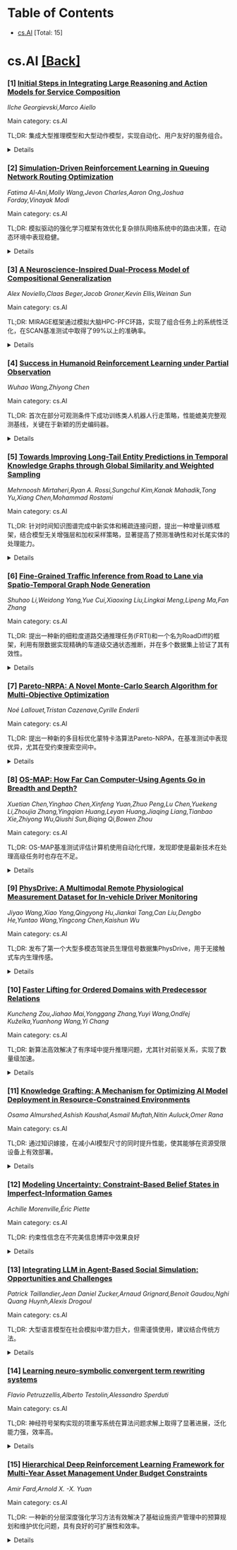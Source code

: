 <div id=toc></div>

# Table of Contents

- [cs.AI](#cs.AI) [Total: 15]


<div id='cs.AI'></div>

# cs.AI [[Back]](#toc)

### [1] [Initial Steps in Integrating Large Reasoning and Action Models for Service Composition](https://arxiv.org/abs/2507.18775)
*Ilche Georgievski,Marco Aiello*

Main category: cs.AI

TL;DR: 集成大型推理模型和大型动作模型，实现自动化、用户友好的服务组合。


<details>
  <summary>Details</summary>
Motivation: 现有的服务组合方法受限于推理能力和执行机制，本文旨在通过集成LRM和LAM来克服这些限制。

Method: 探索将LRM和LAM集成到服务组合中，LRM负责语义推理和复杂性处理，LAM负责动态执行和系统互操作性。

Result: 提出了一种集成LRM-LAM的架构框架，能够基于自然语言意图进行全自动服务组合。

Conclusion: 提出了一种集成大型推理模型（LRM）和大型动作模型（LAM）的架构框架，用于改进自动化服务组合，弥合意图与执行之间的差距。

Abstract: Service composition remains a central challenge in building adaptive and
intelligent software systems, often constrained by limited reasoning
capabilities or brittle execution mechanisms. This paper explores the
integration of two emerging paradigms enabled by large language models: Large
Reasoning Models (LRMs) and Large Action Models (LAMs). We argue that LRMs
address the challenges of semantic reasoning and ecosystem complexity while
LAMs excel in dynamic action execution and system interoperability. However,
each paradigm has complementary limitations - LRMs lack grounded action
capabilities, and LAMs often struggle with deep reasoning. We propose an
integrated LRM-LAM architectural framework as a promising direction for
advancing automated service composition. Such a system can reason about service
requirements and constraints while dynamically executing workflows, thus
bridging the gap between intention and execution. This integration has the
potential to transform service composition into a fully automated,
user-friendly process driven by high-level natural language intent.

</details>


### [2] [Simulation-Driven Reinforcement Learning in Queuing Network Routing Optimization](https://arxiv.org/abs/2507.18795)
*Fatima Al-Ani,Molly Wang,Jevon Charles,Aaron Ong,Joshua Forday,Vinayak Modi*

Main category: cs.AI

TL;DR: 模拟驱动的强化学习框架有效优化复杂排队网络系统中的路由决策，在动态环境中表现稳健。


<details>
  <summary>Details</summary>
Motivation: 传统的排队方法难以应对动态、不确定的环境，因此提出了一种鲁棒的强化学习方法。

Method: 采用深度确定性策略梯度 (DDPG) 结合 Dyna 风格规划 (Dyna-DDPG) 的强化学习方法，并包含一个灵活且可配置的模拟环境。

Result: 实验结果表明，该框架能够快速学习有效的路由策略，在中断下保持稳健的性能，并有效地扩展到更大的网络规模。

Conclusion: 该研究开发了一个基于模拟驱动的强化学习框架，用于优化复杂排队网络系统中的路由决策，特别关注制造和通信应用。该框架能够快速学习有效的路由策略，在中断下保持稳健的性能，并有效地扩展到更大的网络规模。

Abstract: This study focuses on the development of a simulation-driven reinforcement
learning (RL) framework for optimizing routing decisions in complex queueing
network systems, with a particular emphasis on manufacturing and communication
applications. Recognizing the limitations of traditional queueing methods,
which often struggle with dynamic, uncertain environments, we propose a robust
RL approach leveraging Deep Deterministic Policy Gradient (DDPG) combined with
Dyna-style planning (Dyna-DDPG). The framework includes a flexible and
configurable simulation environment capable of modeling diverse queueing
scenarios, disruptions, and unpredictable conditions. Our enhanced Dyna-DDPG
implementation incorporates separate predictive models for next-state
transitions and rewards, significantly improving stability and sample
efficiency. Comprehensive experiments and rigorous evaluations demonstrate the
framework's capability to rapidly learn effective routing policies that
maintain robust performance under disruptions and scale effectively to larger
network sizes. Additionally, we highlight strong software engineering practices
employed to ensure reproducibility and maintainability of the framework,
enabling practical deployment in real-world scenarios.

</details>


### [3] [A Neuroscience-Inspired Dual-Process Model of Compositional Generalization](https://arxiv.org/abs/2507.18868)
*Alex Noviello,Claas Beger,Jacob Groner,Kevin Ellis,Weinan Sun*

Main category: cs.AI

TL;DR: MIRAGE框架通过模拟大脑HPC-PFC环路，实现了组合任务上的系统性泛化，在SCAN基准测试中取得了99%以上的准确率。


<details>
  <summary>Details</summary>
Motivation: 解决AI系统在组合任务中系统性组合泛化的挑战。

Method: MIRAGE框架由两个模块组成：元训练Transformer神经分解器（类似于大脑的“系统1”计算）和模式引擎（类似于大脑的HPC-PFC“系统2”循环）。

Result: 在SCAN基准测试上取得99%以上的准确率，参数量仅为119万。消融实验证明了模式质量和迭代细化过程的重要性。

Conclusion: MIRAGE框架在SCAN基准测试中实现了99%以上的准确率，证明了其系统性组合泛化能力。其成功关键在于提取高质量的模式和迭代细化过程。

Abstract: Systematic compositional generalization - constructing and understanding
novel combinations of known building blocks - remains a core challenge for AI
systems. Human cognition achieves this flexibility via the interplay of the
hippocampus (HPC) and prefrontal cortex (PFC): the hippocampus rapidly encodes
episodes, and the prefrontal cortex consolidates them into reusable schemas for
reasoning. Drawing on these insights, we present MIRAGE (Meta-Inference with
Rules and Abstractions from Generalized Experience), a framework that achieves
systematic generalization on compositional tasks. MIRAGE has two interacting
modules mirroring the brain's deliberative HPC-PFC loop and intuitive
neocortical pattern recognition. (1) The meta-trained Transformer Neural
Decomposer, paralleling neocortical "System 1" computation, is trained on a
task-agnostic stream of randomly sampled compositional grammars and applies one
decomposition step per pass, with successive passes iteratively refining the
sequence representation. (2) The Schema Engine, analogous to the HPC-PFC
"System 2" loop, dynamically extracts, ranks, and applies reusable schemas,
storing variable bindings in episodic memory and expanding them when needed. By
explicitly equipping the Transformer component of MIRAGE with actively managed
schematic structures, our model performs systematic compositional operations
through explicit schema application and transformation, relying solely on
frozen weights when solving entirely novel tasks. This approach demonstrates
systematic compositional generalization on the SCAN benchmark, achieving > 99%
accuracy on all task splits with only 1.19M parameters in the transformer
module. Ablation studies confirm that MIRAGE's systematicity critically depends
on the quality of extracted schemas and the model's iterative refinement
process.

</details>


### [4] [Success in Humanoid Reinforcement Learning under Partial Observation](https://arxiv.org/abs/2507.18883)
*Wuhao Wang,Zhiyong Chen*

Main category: cs.AI

TL;DR: 首次在部分可观测条件下成功训练类人机器人行走策略，性能媲美完整观测基线，关键在于新颖的历史编码器。


<details>
  <summary>Details</summary>
Motivation: 解决在部分可观测性下，特别是高维任务（例如类人机器人行走）中有效学习策略的难题。

Method: 该研究的关键在于一个新颖的历史编码器，它能并行处理固定长度的过去观测序列，并将其集成到标准的无模型算法中。

Result: 学习到的策略在性能上与使用完整状态信息的先进技术相当，即使只使用了三分之一到三分之二的原始状态。策略还表现出对机器人属性（例如身体部位质量的变化）的适应性。

Conclusion: 这项研究首次成功地在Gymnasium Humanoid-v4环境中，仅使用部分状态信息就学习到稳定的类人机器人行走策略，其性能与使用完整状态信息的先进技术相当，并展现出对机器人属性变化的适应性。

Abstract: Reinforcement learning has been widely applied to robotic control, but
effective policy learning under partial observability remains a major
challenge, especially in high-dimensional tasks like humanoid locomotion. To
date, no prior work has demonstrated stable training of humanoid policies with
incomplete state information in the benchmark Gymnasium Humanoid-v4
environment. The objective in this environment is to walk forward as fast as
possible without falling, with rewards provided for staying upright and moving
forward, and penalties incurred for excessive actions and external contact
forces. This research presents the first successful instance of learning under
partial observability in this environment. The learned policy achieves
performance comparable to state-of-the-art results with full state access,
despite using only one-third to two-thirds of the original states. Moreover,
the policy exhibits adaptability to robot properties, such as variations in
body part masses. The key to this success is a novel history encoder that
processes a fixed-length sequence of past observations in parallel. Integrated
into a standard model-free algorithm, the encoder enables performance on par
with fully observed baselines. We hypothesize that it reconstructs essential
contextual information from recent observations, thereby enabling robust
decision-making.

</details>


### [5] [Towards Improving Long-Tail Entity Predictions in Temporal Knowledge Graphs through Global Similarity and Weighted Sampling](https://arxiv.org/abs/2507.18977)
*Mehrnoosh Mirtaheri,Ryan A. Rossi,Sungchul Kim,Kanak Mahadik,Tong Yu,Xiang Chen,Mohammad Rostami*

Main category: cs.AI

TL;DR: 针对时间知识图谱完成中新实体和稀疏连接问题，提出一种增量训练框架，结合模型无关增强层和加权采样策略，显著提高了预测准确性和对长尾实体的处理能力。


<details>
  <summary>Details</summary>
Motivation: 传统的TKG完成模型假设在训练期间可以访问整个图，这忽略了TKG不断发展带来的挑战，例如模型需要泛化和吸收新知识，以及管理连接稀疏的新实体。

Method: 该方法结合了模型无关的增强层和加权采样策略。增强层利用更广泛的全局实体相似性定义，加权采样策略则强调与不常出现的实体相关的边。

Result: 在两个基准数据集上，该方法在总链接预测、归纳链接预测和处理长尾实体方面均优于现有方法，平均倒数秩(MRR)提高了10%-15%。

Conclusion: 该论文提出了一种增量训练框架，用于解决时间知识图谱(TKG)完成中新实体或稀疏连接实体的问题，该框架结合了模型无关的增强层和加权采样策略，提高了现有TKG完成方法的性能，尤其是在处理长尾实体方面表现出色。

Abstract: Temporal Knowledge Graph (TKG) completion models traditionally assume access
to the entire graph during training. This overlooks challenges stemming from
the evolving nature of TKGs, such as: (i) the model's requirement to generalize
and assimilate new knowledge, and (ii) the task of managing new or unseen
entities that often have sparse connections. In this paper, we present an
incremental training framework specifically designed for TKGs, aiming to
address entities that are either not observed during training or have sparse
connections. Our approach combines a model-agnostic enhancement layer with a
weighted sampling strategy, that can be augmented to and improve any existing
TKG completion method. The enhancement layer leverages a broader, global
definition of entity similarity, which moves beyond mere local neighborhood
proximity of GNN-based methods. The weighted sampling strategy employed in
training accentuates edges linked to infrequently occurring entities. We
evaluate our method on two benchmark datasets, and demonstrate that our
framework outperforms existing methods in total link prediction, inductive link
prediction, and in addressing long-tail entities. Notably, our method achieves
a 10\% improvement and a 15\% boost in MRR for these datasets. The results
underscore the potential of our approach in mitigating catastrophic forgetting
and enhancing the robustness of TKG completion methods, especially in an
incremental training context

</details>


### [6] [Fine-Grained Traffic Inference from Road to Lane via Spatio-Temporal Graph Node Generation](https://arxiv.org/abs/2507.19089)
*Shuhao Li,Weidong Yang,Yue Cui,Xiaoxing Liu,Lingkai Meng,Lipeng Ma,Fan Zhang*

Main category: cs.AI

TL;DR: 提出一种新的细粒度道路交通推理任务(FRTI)和一个名为RoadDiff的框架，利用有限数据实现精确的车道级交通状态推断，并在多个数据集上验证了其有效性。


<details>
  <summary>Details</summary>
Motivation: 现有方法获取车道级交通数据存在瓶颈，本文提出细粒度道路交通推理(FRTI)任务，旨在利用有限的道路数据生成更详细的车道级交通信息，提供更节能、经济高效的精确交通管理解决方案。

Method: 设计了一个两阶段框架RoadDiff，该框架包含道路-车道相关自动编码器-解码器和车道扩散模块。

Result: 在六个代表不同道路条件的数据集上进行了大量实验，验证了RoadDiff模型的有效性。相关数据集和代码已公开。

Conclusion: 提出了一种名为RoadDiff的两阶段框架来解决细粒度道路交通推理(FRTI)任务，该框架利用道路-车道相关自动编码器-解码器和车道扩散模块来充分利用有限的时空依赖性和道路数据的分布关系，从而准确推断细粒度的车道交通状态。

Abstract: Fine-grained traffic management and prediction are fundamental to key
applications such as autonomous driving, lane change guidance, and traffic
signal control. However, obtaining lane-level traffic data has become a
critical bottleneck for data-driven models due to limitations in the types and
number of sensors and issues with the accuracy of tracking algorithms. To
address this, we propose the Fine-grained Road Traffic Inference (FRTI) task,
which aims to generate more detailed lane-level traffic information using
limited road data, providing a more energy-efficient and cost-effective
solution for precise traffic management. This task is abstracted as the first
scene of the spatio-temporal graph node generation problem. We designed a
two-stage framework--RoadDiff--to solve the FRTI task. solve the FRTI task.
This framework leverages the Road-Lane Correlation Autoencoder-Decoder and the
Lane Diffusion Module to fully utilize the limited spatio-temporal dependencies
and distribution relationships of road data to accurately infer fine-grained
lane traffic states. Based on existing research, we designed several baseline
models with the potential to solve the FRTI task and conducted extensive
experiments on six datasets representing different road conditions to validate
the effectiveness of the RoadDiff model in addressing the FRTI task. The
relevant datasets and code are available at
https://github.com/ShuhaoLii/RoadDiff.

</details>


### [7] [Pareto-NRPA: A Novel Monte-Carlo Search Algorithm for Multi-Objective Optimization](https://arxiv.org/abs/2507.19109)
*Noé Lallouet,Tristan Cazenave,Cyrille Enderli*

Main category: cs.AI

TL;DR: 提出一种新的多目标优化蒙特卡洛算法Pareto-NRPA，在基准测试中表现优异，尤其在受约束搜索空间中。


<details>
  <summary>Details</summary>
Motivation: 针对离散搜索空间上的多目标优化问题，提出了一种新的蒙特卡洛算法Pareto-NRPA。

Method: 扩展了最初为单目标问题设计的嵌套 rollout 策略自适应 (NRPA) 算法，将其推广到多目标优化。使用一组策略同时探索解空间的不同区域，并在每个搜索级别维护非支配前沿。

Result: Pareto-NRPA在双目标旅行商问题和神经架构搜索任务上取得了具有竞争力的结果，优于现有算法。

Conclusion: Pareto-NRPA算法在收敛性和解决方案多样性方面均达到了与最先进的多目标算法竞争的性能，尤其是在受约束的搜索空间中，显著优于最先进的进化多目标算法。

Abstract: We introduce Pareto-NRPA, a new Monte-Carlo algorithm designed for
multi-objective optimization problems over discrete search spaces. Extending
the Nested Rollout Policy Adaptation (NRPA) algorithm originally formulated for
single-objective problems, Pareto-NRPA generalizes the nested search and policy
update mechanism to multi-objective optimization. The algorithm uses a set of
policies to concurrently explore different regions of the solution space and
maintains non-dominated fronts at each level of search. Policy adaptation is
performed with respect to the diversity and isolation of sequences within the
Pareto front. We benchmark Pareto-NRPA on two classes of problems: a novel
bi-objective variant of the Traveling Salesman Problem with Time Windows
problem (MO-TSPTW), and a neural architecture search task on well-known
benchmarks. Results demonstrate that Pareto-NRPA achieves competitive
performance against state-of-the-art multi-objective algorithms, both in terms
of convergence and diversity of solutions. Particularly, Pareto-NRPA strongly
outperforms state-of-the-art evolutionary multi-objective algorithms on
constrained search spaces. To our knowledge, this work constitutes the first
adaptation of NRPA to the multi-objective setting.

</details>


### [8] [OS-MAP: How Far Can Computer-Using Agents Go in Breadth and Depth?](https://arxiv.org/abs/2507.19132)
*Xuetian Chen,Yinghao Chen,Xinfeng Yuan,Zhuo Peng,Lu Chen,Yuekeng Li,Zhoujia Zhang,Yingqian Huang,Leyan Huang,Jiaqing Liang,Tianbao Xie,Zhiyong Wu,Qiushi Sun,Biqing Qi,Bowen Zhou*

Main category: cs.AI

TL;DR: OS-MAP基准测试评估计算机使用自动化代理，发现即使是最新技术在处理高级任务时也存在不足。


<details>
  <summary>Details</summary>
Motivation: 现有的基准测试无法解释计算机使用代理内部任务的异质性及其与实际用户需求的一致性，这阻碍了目标能力发展和研究成果向实际部署的可靠过渡。

Method: 提出OS-MAP基准测试，该基准测试沿两个关键维度组织其416个现实任务：自动化分类和来自现实世界用户需求层次结构的泛化范围。

Result: 实验表明，即使是具有VLM骨干的最新代理也难以处理涉及感知、推理和协调的高级任务，突出了对更深入理解当前优势和局限性的需求，以推动未来计算机使用代理的研究和部署。

Conclusion: 现有基准测试未能充分考虑内部任务异质性和代理能力及其与实际用户需求的一致性，这阻碍了目标能力发展和研究成果向实际部署的可靠过渡。OS-MAP基准测试通过组织416个现实任务，解决了这一差距，对现有计算机使用自动化代理的能力和局限性进行了全面的评估，突出了对更深入理解当前优势和局限性的需求，以推动未来计算机使用代理的研究和部署。

Abstract: Computer-using agents have shown strong potential to boost human productivity
and enable new application forms across platforms. While recent advances have
led to usable applications, existing benchmarks fail to account for the
internal task heterogeneity and the corresponding agent capabilities, as well
as their alignment with actual user demands-hindering both targeted capability
development and the reliable transition of research progress into practical
deployment. To bridge the gap, we present OS-MAP, a benchmark for daily
computer-using automation that organizes its 416 realistic tasks across 15
applications along two key dimensions: a five-level taxonomy of automation and
a generalization scope derived from a real-world user demand hierarchy. To
enable fine-grained analysis of required capabilities and alignment with
real-world scenarios, OS-MAP evaluates agents along two dimensions: automation
level across a five-level taxonomy, and generalization scope across a demand
hierarchy. This design captures varying levels of required agent autonomy and
generalization, forming a performance-generalization evaluation matrix for
structured and comprehensive assessment. Experiments show that even
State-of-the-Art agents with VLM backbones struggle with higher-level tasks
involving perception, reasoning, and coordination-highlighting the need for a
deeper understanding of current strengths and limitations to drive the future
progress in computer-using agents research and deployment. All code,
environments, baselines, and data are publicly available at
https://github.com/OS-Copilot/OS-Map.

</details>


### [9] [PhysDrive: A Multimodal Remote Physiological Measurement Dataset for In-vehicle Driver Monitoring](https://arxiv.org/abs/2507.19172)
*Jiyao Wang,Xiao Yang,Qingyong Hu,Jiankai Tang,Can Liu,Dengbo He,Yuntao Wang,Yingcong Chen,Kaishun Wu*

Main category: cs.AI

TL;DR: 发布了第一个大型多模态驾驶员生理信号数据集PhysDrive，用于无接触式车内生理传感。


<details>
  <summary>Details</summary>
Motivation: 现有数据集规模有限，模态多样性不足，生物特征注释范围有限，难以满足真实世界驾驶场景的需求。

Method: 收集了48名驾驶员的多模态数据，包括RGB、近红外相机和毫米波雷达数据，以及ECG、BVP、呼吸、心率、呼吸率和SpO2等六种同步地面实况数据。

Result: 建立了涵盖各种驾驶条件的基准，并发布了完整的开源代码。

Conclusion: PhysDrive数据集的发布将推动多模态驾驶员监控和智能座舱系统研究

Abstract: Robust and unobtrusive in-vehicle physiological monitoring is crucial for
ensuring driving safety and user experience. While remote physiological
measurement (RPM) offers a promising non-invasive solution, its translation to
real-world driving scenarios is critically constrained by the scarcity of
comprehensive datasets. Existing resources are often limited in scale, modality
diversity, the breadth of biometric annotations, and the range of captured
conditions, thereby omitting inherent real-world challenges in driving. Here,
we present PhysDrive, the first large-scale multimodal dataset for contactless
in-vehicle physiological sensing with dedicated consideration on various
modality settings and driving factors. PhysDrive collects data from 48 drivers,
including synchronized RGB, near-infrared camera, and raw mmWave radar data,
accompanied with six synchronized ground truths (ECG, BVP, Respiration, HR, RR,
and SpO2). It covers a wide spectrum of naturalistic driving conditions,
including driver motions, dynamic natural light, vehicle types, and road
conditions. We extensively evaluate both signal-processing and deep-learning
methods on PhysDrive, establishing a comprehensive benchmark across all
modalities, and release full open-source code with compatibility for mainstream
public toolboxes. We envision PhysDrive will serve as a foundational resource
and accelerate research on multimodal driver monitoring and smart-cockpit
systems.

</details>


### [10] [Faster Lifting for Ordered Domains with Predecessor Relations](https://arxiv.org/abs/2507.19182)
*Kuncheng Zou,Jiahao Mai,Yonggang Zhang,Yuyi Wang,Ondřej Kuželka,Yuanhong Wang,Yi Chang*

Main category: cs.AI

TL;DR: 新算法高效解决了有序域中提升推理问题，尤其针对前驱关系，实现了数量级加速。


<details>
  <summary>Details</summary>
Motivation: 现有WFOMC算法在处理有序域中包含前驱关系的提升推理问题时效率低下。

Method: 提出一种将前驱关系作为公理一部分的新算法，而不是像以往方法那样使用线性序公理来编码。

Result: 该算法对直接和次直接前驱关系实现了指数级加速，并能处理一般的k阶前驱关系，在提升推理任务和组合数学问题上取得了数量级的加速效果。

Conclusion: 提出一种新的算法，有效解决了有序域中提升推理的问题，尤其是在涉及前驱关系时，实现了数量级的加速。

Abstract: We investigate lifted inference on ordered domains with predecessor
relations, where the elements of the domain respect a total (cyclic) order, and
every element has a distinct (clockwise) predecessor. Previous work has
explored this problem through weighted first-order model counting (WFOMC),
which computes the weighted sum of models for a given first-order logic
sentence over a finite domain. In WFOMC, the order constraint is typically
encoded by the linear order axiom introducing a binary predicate in the
sentence to impose a linear ordering on the domain elements. The immediate and
second predecessor relations are then encoded by the linear order predicate.
Although WFOMC with the linear order axiom is theoretically tractable, existing
algorithms struggle with practical applications, particularly when the
predecessor relations are involved. In this paper, we treat predecessor
relations as a native part of the axiom and devise a novel algorithm that
inherently supports these relations. The proposed algorithm not only provides
an exponential speedup for the immediate and second predecessor relations,
which are known to be tractable, but also handles the general k-th predecessor
relations. The extensive experiments on lifted inference tasks and
combinatorics math problems demonstrate the efficiency of our algorithm,
achieving speedups of a full order of magnitude.

</details>


### [11] [Knowledge Grafting: A Mechanism for Optimizing AI Model Deployment in Resource-Constrained Environments](https://arxiv.org/abs/2507.19261)
*Osama Almurshed,Ashish Kaushal,Asmail Muftah,Nitin Auluck,Omer Rana*

Main category: cs.AI

TL;DR: 通过知识嫁接，在减小AI模型尺寸的同时提升性能，使其能够在资源受限设备上有效部署。


<details>
  <summary>Details</summary>
Motivation: 解决大型AI模型所需的计算资源在许多现实应用场景中往往不可用这一问题。

Method: 提出了一种名为“知识嫁接”的新机制，该机制将大型模型中的选定特征转移到较小的模型中。

Result: 模型尺寸减小88.54%（从64.39 MB到7.38 MB），验证准确率提高到89.97%（对比模型的87.47%），验证损失降低（0.2976 vs. 0.5068），测试数据准确率为90.45%。

Conclusion: 知识嫁接方法能够在减小模型尺寸的同时提高模型性能，并在资源受限环境中实现AI框架的有效部署。

Abstract: The increasing adoption of Artificial Intelligence (AI) has led to larger,
more complex models with numerous parameters that require substantial computing
power -- resources often unavailable in many real-world application scenarios.
Our paper addresses this challenge by introducing knowledge grafting, a novel
mechanism that optimizes AI models for resource-constrained environments by
transferring selected features (the scion) from a large donor model to a
smaller rootstock model. The approach achieves an 88.54% reduction in model
size (from 64.39 MB to 7.38 MB), while improving generalization capability of
the model. Our new rootstock model achieves 89.97% validation accuracy (vs.
donor's 87.47%), maintains lower validation loss (0.2976 vs. 0.5068), and
performs exceptionally well on unseen test data with 90.45% accuracy. It
addresses the typical size vs performance trade-off, and enables deployment of
AI frameworks on resource-constrained devices with enhanced performance. We
have tested our approach on an agricultural weed detection scenario, however,
it can be extended across various edge computing scenarios, potentially
accelerating AI adoption in areas with limited hardware/software support -- by
mirroring in a similar manner the horticultural grafting enables productive
cultivation in challenging agri-based environments.

</details>


### [12] [Modeling Uncertainty: Constraint-Based Belief States in Imperfect-Information Games](https://arxiv.org/abs/2507.19263)
*Achille Morenville,Éric Piette*

Main category: cs.AI

TL;DR: 约束性信念在不完美信息博弈中效果良好


<details>
  <summary>Details</summary>
Motivation: 研究不完美信息博弈中基于信念的策略

Method: 使用约束满足问题和信念传播的约束性模型和概率模型

Result: 约束性信念结果与概率推理结果相当

Conclusion: 约束性信念状态足以有效决策

Abstract: In imperfect-information games, agents must make decisions based on partial
knowledge of the game state. The Belief Stochastic Game model addresses this
challenge by delegating state estimation to the game model itself. This allows
agents to operate on externally provided belief states, thereby reducing the
need for game-specific inference logic. This paper investigates two approaches
to represent beliefs in games with hidden piece identities: a constraint-based
model using Constraint Satisfaction Problems and a probabilistic extension
using Belief Propagation to estimate marginal probabilities. We evaluated the
impact of both representations using general-purpose agents across two
different games. Our findings indicate that constraint-based beliefs yield
results comparable to those of probabilistic inference, with minimal
differences in agent performance. This suggests that constraint-based belief
states alone may suffice for effective decision-making in many settings.

</details>


### [13] [Integrating LLM in Agent-Based Social Simulation: Opportunities and Challenges](https://arxiv.org/abs/2507.19364)
*Patrick Taillandier,Jean Daniel Zucker,Arnaud Grignard,Benoit Gaudou,Nghi Quang Huynh,Alexis Drogoul*

Main category: cs.AI

TL;DR: 大型语言模型在社会模拟中潜力巨大，但需谨慎使用，建议结合传统方法。


<details>
  <summary>Details</summary>
Motivation: 探究大型语言模型在社会模拟中的潜力和局限性。

Method: 首先回顾大型语言模型在复制人类认知方面的最新发现及其局限性；其次，调研大型语言模型在多智能体模拟框架中的应用，重点关注系统架构、规模和验证策略；最后，区分大型语言模型直接有价值的语境和使用存在问题的语境。

Result: 分析了大型语言模型在复制人类认知和多智能体模拟中的应用，并指出了其在行为保真度、校准和可重复性方面的挑战。

Conclusion: 该论文主张将大型语言模型与传统基于规则的建模平台相结合，以提高社会模拟的表达灵活性和分析严谨性。

Abstract: This position paper examines the use of Large Language Models (LLMs) in
social simulation, analyzing both their potential and their limitations from a
computational social science perspective. The first part reviews recent
findings on the ability of LLMs to replicate key aspects of human cognition,
including Theory of Mind reasoning and social inference, while also
highlighting significant limitations such as cognitive biases, lack of true
understanding, and inconsistencies in behavior. The second part surveys
emerging applications of LLMs in multi-agent simulation frameworks, focusing on
system architectures, scale, and validation strategies. Notable projects such
as Generative Agents (Smallville) and AgentSociety are discussed in terms of
their design choices, empirical grounding, and methodological innovations.
Particular attention is given to the challenges of behavioral fidelity,
calibration, and reproducibility in large-scale LLM-driven simulations. The
final section distinguishes between contexts where LLMs, like other black-box
systems, offer direct value-such as interactive simulations and serious
games-and those where their use is more problematic, notably in explanatory or
predictive modeling. The paper concludes by advocating for hybrid approaches
that integrate LLMs into traditional agent-based modeling platforms (GAMA,
Netlogo, etc), enabling modelers to combine the expressive flexibility of
language-based reasoning with the transparency and analytical rigor of
classical rule-based systems.

</details>


### [14] [Learning neuro-symbolic convergent term rewriting systems](https://arxiv.org/abs/2507.19372)
*Flavio Petruzzellis,Alberto Testolin,Alessandro Sperduti*

Main category: cs.AI

TL;DR: 神经符号架构实现的项重写系统在算法问题求解上取得了显著进展，泛化能力强，效率高。


<details>
  <summary>Details</summary>
Motivation: 构建能够学习执行符号算法的神经系统是人工智能领域一个具有挑战性的开放性问题，尤其是在追求强大的泛化能力和分布外性能时。

Method: 提出了一种基于神经符号架构的学习收敛项重写系统的方法，并实现了两个模块化模型：NRS和FastNRS。

Result: FastNRS在内存效率、训练速度和推理时间方面均有显著提高，并在四个数学公式简化任务以及多领域学习场景中显著优于现有神经网络基线，包括Neural Data Router和GPT-4o，甚至与OpenAI最新的o1-preview模型性能相当或更好。

Conclusion: 本文介绍了一种基于神经符号架构的学习收敛项重写系统的方法，该方法的两个模块化实现（NRS和FastNRS）在泛化能力和效率上均优于现有神经网络基线，并在多领域学习场景中展现了其多功能性。

Abstract: Building neural systems that can learn to execute symbolic algorithms is a
challenging open problem in artificial intelligence, especially when aiming for
strong generalization and out-of-distribution performance. In this work, we
introduce a general framework for learning convergent term rewriting systems
using a neuro-symbolic architecture inspired by the rewriting algorithm itself.
We present two modular implementations of such architecture: the Neural
Rewriting System (NRS) and the Fast Neural Rewriting System (FastNRS). As a
result of algorithmic-inspired design and key architectural elements, both
models can generalize to out-of-distribution instances, with FastNRS offering
significant improvements in terms of memory efficiency, training speed, and
inference time. We evaluate both architectures on four tasks involving the
simplification of mathematical formulas and further demonstrate their
versatility in a multi-domain learning scenario, where a single model is
trained to solve multiple types of problems simultaneously. The proposed system
significantly outperforms two strong neural baselines: the Neural Data Router,
a recent transformer variant specifically designed to solve algorithmic
problems, and GPT-4o, one of the most powerful general-purpose large-language
models. Moreover, our system matches or outperforms the latest o1-preview model
from OpenAI that excels in reasoning benchmarks.

</details>


### [15] [Hierarchical Deep Reinforcement Learning Framework for Multi-Year Asset Management Under Budget Constraints](https://arxiv.org/abs/2507.19458)
*Amir Fard,Arnold X. -X. Yuan*

Main category: cs.AI

TL;DR: 一种新的分层深度强化学习方法有效解决了基础设施资产管理中的预算规划和维护优化问题，具有良好的可扩展性和效率。


<details>
  <summary>Details</summary>
Motivation: 现有的方法由于组合动作空间、多种资产劣化、严格的预算限制和环境不确定性等复杂性，其可扩展性受到显著限制。

Method: 采用分层深度强化学习方法，将问题分解为高层预算规划器和低层维护规划器两个层次。

Result: 与传统的深度Q学习和增强型遗传算法相比，该方法收敛速度更快，可扩展性更好，并且即使网络规模扩大也能始终提供接近最优的解决方案。案例研究验证了该方法在不同规模下水道网络中的有效性。

Conclusion: 提出了一种用于多年度基础设施规划的分层深度强化学习方法，该方法有效地解决了动作空间的指数增长问题，并确保了严格的预算遵守。

Abstract: Budget planning and maintenance optimization are crucial for infrastructure
asset management, ensuring cost-effectiveness and sustainability. However, the
complexity arising from combinatorial action spaces, diverse asset
deterioration, stringent budget constraints, and environmental uncertainty
significantly limits existing methods' scalability. This paper proposes a
Hierarchical Deep Reinforcement Learning methodology specifically tailored to
multi-year infrastructure planning. Our approach decomposes the problem into
two hierarchical levels: a high-level Budget Planner allocating annual budgets
within explicit feasibility bounds, and a low-level Maintenance Planner
prioritizing assets within the allocated budget. By structurally separating
macro-budget decisions from asset-level prioritization and integrating linear
programming projection within a hierarchical Soft Actor-Critic framework, the
method efficiently addresses exponential growth in the action space and ensures
rigorous budget compliance. A case study evaluating sewer networks of varying
sizes (10, 15, and 20 sewersheds) illustrates the effectiveness of the proposed
approach. Compared to conventional Deep Q-Learning and enhanced genetic
algorithms, our methodology converges more rapidly, scales effectively, and
consistently delivers near-optimal solutions even as network size grows.

</details>
